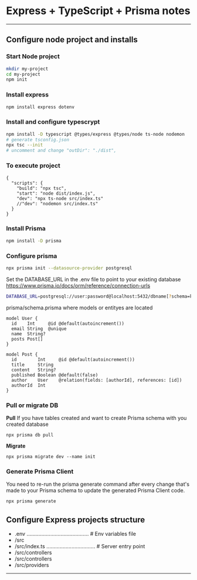 # Express + TypeScript + Prisma notes
------------------------------------------------------------------------------------------------------
## Configure node project and installs

### Start Node project

```bash
mkdir my-project
cd my-project
npm init
```

### Install express
```bash
npm install express dotenv
```

### Install and configure typescrypt
```bash
npm install -D typescript @types/express @types/node ts-node nodemon
# generate tsconfig.json
npx tsc --init
# uncomment and change "outDir": "./dist",
```

### To execute project
```
{
  "scripts": {
    "build": "npx tsc",
    "start": "node dist/index.js",
    "dev": "npx ts-node src/index.ts"
    //"dev": "nodemon src/index.ts"
  }
}
```

### Install Prisma
```bash
npm install -D prisma
```

### Configure prisma
```bash
npx prisma init --datasource-provider postgresql
```

Set the DATABASE_URL in the .env file to point to your existing database
https://www.prisma.io/docs/orm/reference/connection-urls
```bash
DATABASE_URL=postgresql://user:password@localhost:5432/dbname[?schema=ks&connect_timeout=10]
```

prisma/schema.prisma where models or entityes are located
```
model User {
  id    Int     @id @default(autoincrement())
  email String  @unique
  name  String?
  posts Post[]
}

model Post {
  id        Int     @id @default(autoincrement())
  title     String
  content   String?
  published Boolean @default(false)
  author    User    @relation(fields: [authorId], references: [id])
  authorId  Int
}
```

### Pull or migrate DB
**Pull**
If you have tables created and want to create Prisma schema with you created database
```
npx prisma db pull
```
**Migrate**
```
npx prisma migrate dev --name init
```

### Generate Prisma Client
You need to re-run the prisma generate command after every change 
that's made to your Prisma schema to update the generated Prisma Client code.
```bash
npx prisma generate
```

## Configure Express projects structure
- .env .......................................... # Env variables file
- /src
- /src/index.ts ................................. # Server entry point
- /src/controllers
- /src/controllers
- /src/providers

------------------------------------------------------------------------------------------------------ 
